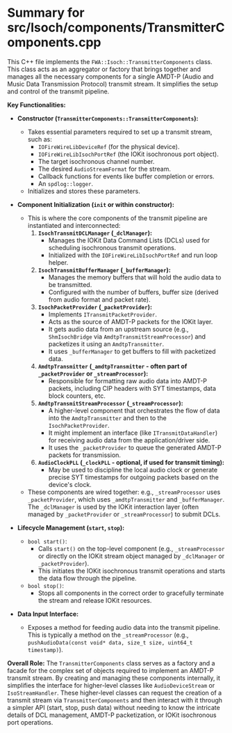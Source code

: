 # Summary for src/Isoch/components/TransmitterComponents.cpp

This C++ file implements the `FWA::Isoch::TransmitterComponents` class. This class acts as an aggregator or factory that brings together and manages all the necessary components for a single AMDT-P (Audio and Music Data Transmission Protocol) transmit stream. It simplifies the setup and control of the transmit pipeline.

**Key Functionalities:**

-   **Constructor (`TransmitterComponents::TransmitterComponents`):**
    -   Takes essential parameters required to set up a transmit stream, such as:
        -   `IOFireWireLibDeviceRef` (for the physical device).
        -   `IOFireWireLibIsochPortRef` (the IOKit isochronous port object).
        -   The target isochronous channel number.
        -   The desired `AudioStreamFormat` for the stream.
        -   Callback functions for events like buffer completion or errors.
        -   An `spdlog::logger`.
    -   Initializes and stores these parameters.

-   **Component Initialization (`init` or within constructor):**
    -   This is where the core components of the transmit pipeline are instantiated and interconnected:
        1.  **`IsochTransmitDCLManager` (`_dclManager`):**
            -   Manages the IOKit Data Command Lists (DCLs) used for scheduling isochronous transmit operations.
            -   Initialized with the `IOFireWireLibIsochPortRef` and run loop helper.
        2.  **`IsochTransmitBufferManager` (`_bufferManager`):**
            -   Manages the memory buffers that will hold the audio data to be transmitted.
            -   Configured with the number of buffers, buffer size (derived from audio format and packet rate).
        3.  **`IsochPacketProvider` (`_packetProvider`):**
            -   Implements `ITransmitPacketProvider`.
            -   Acts as the source of AMDT-P packets for the IOKit layer.
            -   It gets audio data from an upstream source (e.g., `ShmIsochBridge` via `AmdtpTransmitStreamProcessor`) and packetizes it using an `AmdtpTransmitter`.
            -   It uses `_bufferManager` to get buffers to fill with packetized data.
        4.  **`AmdtpTransmitter` (`_amdtpTransmitter` - often part of `_packetProvider` or `_streamProcessor`):**
            -   Responsible for formatting raw audio data into AMDT-P packets, including CIP headers with SYT timestamps, data block counters, etc.
        5.  **`AmdtpTransmitStreamProcessor` (`_streamProcessor`):**
            -   A higher-level component that orchestrates the flow of data into the `AmdtpTransmitter` and then to the `IsochPacketProvider`.
            -   It might implement an interface (like `ITransmitDataHandler`) for receiving audio data from the application/driver side.
            -   It uses the `_packetProvider` to queue the generated AMDT-P packets for transmission.
        6.  **`AudioClockPLL` (`_clockPLL` - optional, if used for transmit timing):**
            -   May be used to discipline the local audio clock or generate precise SYT timestamps for outgoing packets based on the device's clock.
    -   These components are wired together: e.g., `_streamProcessor` uses `_packetProvider`, which uses `_amdtpTransmitter` and `_bufferManager`. The `_dclManager` is used by the IOKit interaction layer (often managed by `_packetProvider` or `_streamProcessor`) to submit DCLs.

-   **Lifecycle Management (`start`, `stop`):**
    -   `bool start()`:
        -   Calls `start()` on the top-level component (e.g., `_streamProcessor` or directly on the IOKit stream object managed by `_dclManager` or `_packetProvider`).
        -   This initiates the IOKit isochronous transmit operations and starts the data flow through the pipeline.
    -   `bool stop()`:
        -   Stops all components in the correct order to gracefully terminate the stream and release IOKit resources.

-   **Data Input Interface:**
    -   Exposes a method for feeding audio data into the transmit pipeline. This is typically a method on the `_streamProcessor` (e.g., `pushAudioData(const void* data, size_t size, uint64_t timestamp)`).

**Overall Role:**
The `TransmitterComponents` class serves as a factory and a facade for the complex set of objects required to implement an AMDT-P transmit stream. By creating and managing these components internally, it simplifies the interface for higher-level classes like `AudioDeviceStream` or `IsoStreamHandler`. These higher-level classes can request the creation of a transmit stream via `TransmitterComponents` and then interact with it through a simpler API (start, stop, push data) without needing to know the intricate details of DCL management, AMDT-P packetization, or IOKit isochronous port operations.
